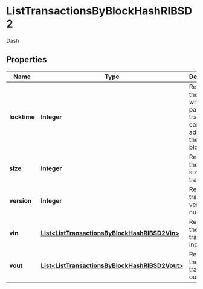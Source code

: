 

# ListTransactionsByBlockHashRIBSD2

Dash

## Properties

Name | Type | Description | Notes
------------ | ------------- | ------------- | -------------
**locktime** | **Integer** | Represents the time at which a particular transaction can be added to the blockchain. | 
**size** | **Integer** | Represents the total size of this transaction. | 
**version** | **Integer** | Represents transaction version number. | 
**vin** | [**List&lt;ListTransactionsByBlockHashRIBSD2Vin&gt;**](ListTransactionsByBlockHashRIBSD2Vin.md) | Represents the transaction inputs. | 
**vout** | [**List&lt;ListTransactionsByBlockHashRIBSD2Vout&gt;**](ListTransactionsByBlockHashRIBSD2Vout.md) | Represents the transaction outputs. | 



